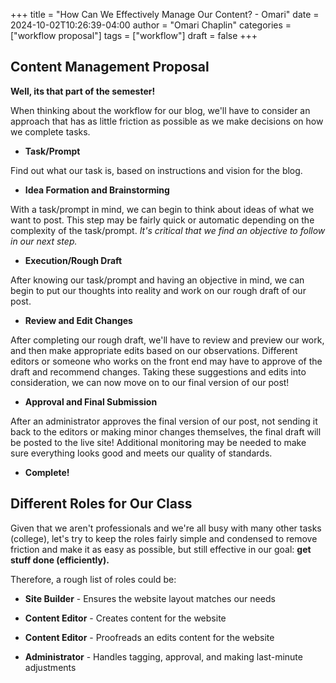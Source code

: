 +++
title = "How Can We Effectively Manage Our Content? - Omari"
date = 2024-10-02T10:26:39-04:00
author = "Omari Chaplin"
categories = ["workflow proposal"]
tags = ["workflow"]
draft = false
+++

  
## Content Management Proposal

**Well, its that part of the semester!**

When thinking about the workflow for our blog, we'll have to consider an approach that has as little friction as possible as we make decisions on how we complete tasks.

  
- **Task/Prompt**

Find out what our task is, based on instructions and vision for the blog.

- **Idea Formation and Brainstorming**

With a task/prompt in mind, we can begin to think about ideas of what we want to post. This step may be fairly quick or automatic depending on the complexity of the task/prompt. *It's critical that we find an objective to follow in our next step.*

  

- **Execution/Rough Draft**

  

After knowing our task/prompt and having an objective in mind, we can begin to put our thoughts into reality and work on our rough draft of our post.

  

- **Review and Edit Changes**

  

After completing our rough draft, we'll have to review and preview our work, and then make appropriate edits based on our observations. Different editors or someone who works on the front end may have to approve of the draft and recommend changes. Taking these suggestions and edits into consideration, we can now move on to our final version of our post!

  

- **Approval and Final Submission**

  

After an administrator approves the final version of our post, not sending it back to the editors or making minor changes themselves, the final draft will be posted to the live site! Additional monitoring may be needed to make sure everything looks good and meets our quality of standards.

  

- **Complete!**

  

## Different Roles for Our Class

Given that we aren't professionals and we're all busy with many other tasks (college), let's try to keep the roles fairly simple and condensed to remove friction and make it as easy as possible, but still effective in our goal: **get stuff done (efficiently).**

  

Therefore, a rough list of roles could be:

  

- **Site Builder** - Ensures the website layout matches our needs

- **Content Editor** - Creates content for the website

- **Content Editor** - Proofreads an edits content for the website

- **Administrator** - Handles tagging, approval, and making last-minute adjustments